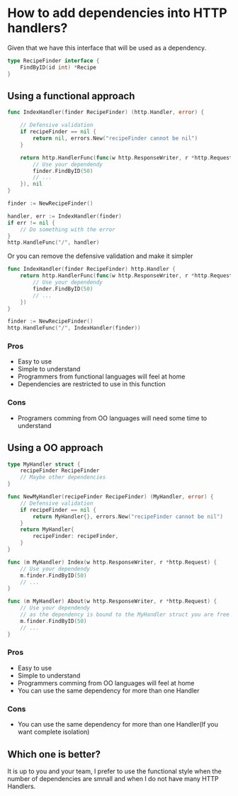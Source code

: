 # How to add dependencies into HTTP handlers?

Given that we have this interface that will be used as a dependency.

```go
type RecipeFinder interface {
    FindByID(id int) *Recipe
}
```

## Using a functional approach

```go
func IndexHandler(finder RecipeFinder) (http.Handler, error) {

    // Defensive validation
    if recipeFinder == nil {
        return nil, errors.New("recipeFinder cannot be nil")
    }

    return http.HandlerFunc(func(w http.ResponseWriter, r *http.Request) {
        // Use your dependendy
        finder.FindByID(50)
        // ...
    }), nil
}

finder := NewRecipeFinder()

handler, err := IndexHandler(finder)
if err != nil {
    // Do something with the error
}
http.HandleFunc("/", handler)
```
Or you can remove the defensive validation and make it simpler
```go
func IndexHandler(finder RecipeFinder) http.Handler {
    return http.HandlerFunc(func(w http.ResponseWriter, r *http.Request) {
        // Use your dependendy
        finder.FindByID(50)
        // ...
    })
}

finder := NewRecipeFinder()
http.HandleFunc("/", IndexHandler(finder))
```

### Pros

- Easy to use
- Simple to understand
- Programmers from functional languages will feel at home
- Dependencies are restricted to use in this function

### Cons

- Programers comming from OO languages will need some time to understand

## Using a OO approach

```go
type MyHandler struct {
    recipeFinder RecipeFinder
    // Maybe other dependencies
}

func NewMyHandler(recipeFinder RecipeFinder) (MyHandler, error) {
    // Defensive validation
    if recipeFinder == nil {
        return MyHandler{}, errors.New("recipeFinder cannot be nil")
    }
    return MyHandler{
        recipeFinder: recipeFinder,
    }
}

func (m MyHandler) Index(w http.ResponseWriter, r *http.Request) {
    // Use your dependendy
    m.finder.FindByID(50)
    // ...
}

func (m MyHandler) About(w http.ResponseWriter, r *http.Request) {
    // Use your dependendy
    // as the dependency is bound to the MyHandler struct you are free to use it in any handler
    m.finder.FindByID(50)
    // ...
}
```

### Pros

- Easy to use
- Simple to understand
- Programmers comming from OO languages will feel at home
- You can use the same dependency for more than one Handler

### Cons

- You can use the same dependency for more than one Handler(If you want complete isolation)


## Which one is better?

It is up to you and your team, I prefer to use the functional style when the number of dependencies are smnall and when I do not have many HTTP Handlers.